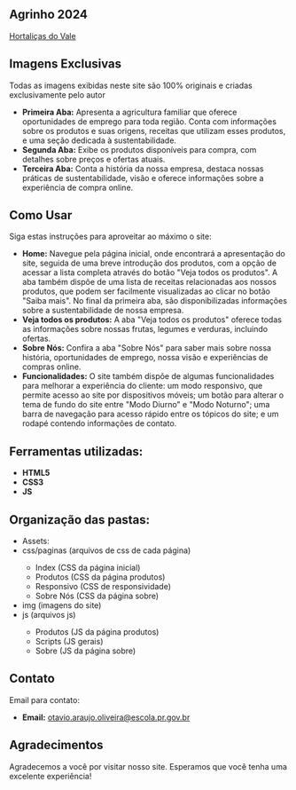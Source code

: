 <section class="readme" id="readme">
    
<h1>Agrinho 2024</h1>

<p><a href="https://ztatazin.github.io/Agrinho-2024/" target="_blank">Hortaliças do Vale</a></p>

<h1>Imagens Exclusivas</h1>
<p>Todas as imagens exibidas neste site são 100% originais e criadas exclusivamente pelo autor</p>

<ul>
<li><strong>Primeira Aba:</strong> Apresenta a agricultura familiar que oferece oportunidades de emprego para toda região. Conta com informações sobre os produtos e suas origens, receitas que utilizam esses produtos, e uma seção dedicada à sustentabilidade.</li>
<li><strong>Segunda Aba:</strong> Exibe os produtos disponíveis para compra, com detalhes sobre preços e ofertas atuais.</li>
<li><strong>Terceira Aba:</strong> Conta a história da nossa empresa, destaca nossas práticas de sustentabilidade, visão e oferece informações sobre a experiência de compra online.</li>
</ul>

<h2>Como Usar</h2>
<p>Siga estas instruções para aproveitar ao máximo o site:</p>
<ul>
<li><strong>Home:</strong> Navegue pela página inicial, onde encontrará a apresentação do site, seguida de uma breve introdução dos produtos, com a opção de acessar a lista completa através do botão "Veja todos os produtos". A aba também dispõe de uma lista de receitas relacionadas aos nossos produtos, que podem ser facilmente visualizadas ao clicar no botão "Saiba mais". No final da primeira aba, são disponibilizadas informações sobre a sustentabilidade de nossa empresa.</li>
<li><strong>Veja todos os produtos:</strong> A aba "Veja todos os produtos" oferece todas as informações sobre nossas frutas, legumes e verduras, incluindo ofertas.</li>
<li><strong>Sobre Nós:</strong> Confira a aba "Sobre Nós" para saber mais sobre nossa história, oportunidades de emprego, nossa visão e experiências de compras online.</li>
<li><strong>Funcionalidades:</strong> O site também dispõe de algumas funcionalidades para melhorar a experiência do cliente: um modo responsivo, que permite acesso ao site por dispositivos móveis; um botão para alterar o tema de fundo do site entre "Modo Diurno" e "Modo Noturno"; uma barra de navegação para acesso rápido entre os tópicos do site; e um rodapé contendo informações de contato.</li>
</ul>

<h2>Ferramentas utilizadas:</h2>
<ul>
<li><strong>HTML5</strong></li>
<li><strong>CSS3</strong></li>
<li><strong>JS</strong></li>
</ul>

<h2>Organização das pastas:</h2>
<ul>
<li>Assets:</li>
<li>css/paginas (arquivos de css de cada página)</li>
<ul>
<li>Index (CSS da página inicial)</li>
<li>Produtos (CSS da página produtos)</li>
<li>Responsivo (CSS de responsividade)</li>
<li>Sobre Nós (CSS da página sobre)</li>
</ul>
<li>img (imagens do site)</li>
<li>js (arquivos js)</li>
<ul>
<li>Produtos (JS da página produtos)</li>
<li>Scripts (JS gerais)</li>
<li>Sobre (JS da página sobre)</li>
</ul>
</ul>

<h2>Contato</h2>
<div class="contact-info">
<p>Email para contato:</p>
<ul>
<li><strong>Email:</strong> <a href="mailto:otavio.araujo.oliveira@escola.pr.gov.br">otavio.araujo.oliveira@escola.pr.gov.br</a></li>
</ul>
</div>

<h2>Agradecimentos</h2>
<p>Agradecemos a você por visitar nosso site. Esperamos que você tenha uma excelente experiência!</p>
</section>

